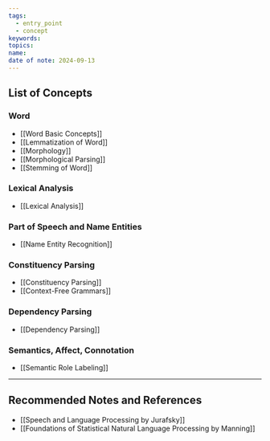 ```yaml
---
tags:
  - entry_point
  - concept
keywords: 
topics: 
name: 
date of note: 2024-09-13
---
```


## List of Concepts

### Word

- [[Word Basic Concepts]]
- [[Lemmatization of Word]]
- [[Morphology]]
- [[Morphological Parsing]]
- [[Stemming of Word]]

### Lexical Analysis

- [[Lexical Analysis]]

### Part of Speech and Name Entities

- [[Name Entity Recognition]]


### Constituency Parsing

- [[Constituency Parsing]]
- [[Context-Free Grammars]]


### Dependency Parsing

- [[Dependency Parsing]]


### Semantics, Affect, Connotation

- [[Semantic Role Labeling]]






-----------
##  Recommended Notes and References

- [[Speech and Language Processing by Jurafsky]]
- [[Foundations of Statistical Natural Language Processing by Manning]]